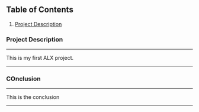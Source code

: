 ## Table of Contents
1. [Project Description](#project-description)

### Project Description
***
This is my first ALX project.
***

### COnclusion
***
This is the conclusion
***
